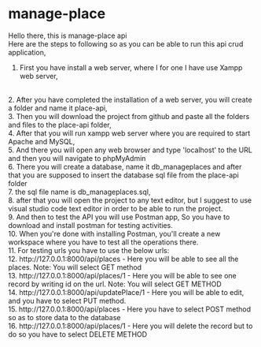 # manage-place
Hello there, this is manage-place api
<br>
Here are the steps to following so as you can be able to run this api crud application,
<br>
1. First you have install a web server, where I for one I have use Xampp web server,
<br>
2. After you have completed the installation of a web server, you will create a folder and name it place-api,
<br>
3. Then you will download the project from github and paste all the folders and files to the place-api folder,
<br>
4. After that you will run xampp web server where you are required to start Apache and MySQL,
<br>
5. And there you will open any web browser and type 'localhost' to the URL and then you will navigate to phpMyAdmin
<br>
6. There you will create a database, name it db_manageplaces and after that you are supposed to insert the database sql file from the place-api folder
<br>
7. the sql file name is db_manageplaces.sql,
<br>
8. after that you will open the project to any text editor, but I suggest to use visual studio code text editor in order to be able to run the project.
<br>
9. And then to test the API you will use Postman app, So you have to download and install postman for testing activities.
<br>
10. When you're done with installing Postman, you'll create a new workspace where you have to test all the operations there.
<br>
11. For testing urls you have to use the below urls:
<br>
12. http://127.0.0.1:8000/api/places - Here you will be able to see all the places. Note: You will select GET method 
<br>
13. http://127.0.0.1:8000/api/places/1 - Here you will be able to see one record by writing id on the url. Note: You will select GET METHOD
<br>
14. http://127.0.0.1:8000/api/updatePlace/1 - Here you will be able to edit, and you have to select PUT method.
<br>
15. http://127.0.0.1:8000/api/places - Here you have to select POST method so as to store data to the database
<br>
16. http://127.0.0.1:8000/api/places/1 - Here you will delete the record but to do so you have to select DELETE METHOD
